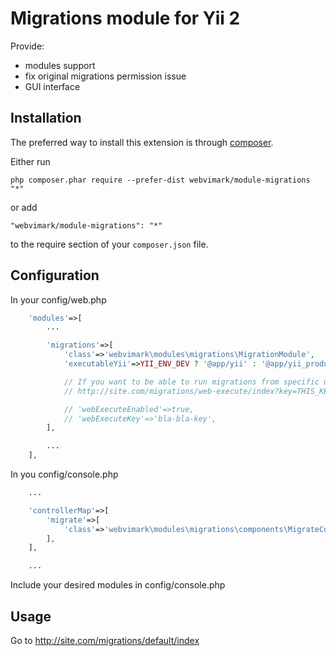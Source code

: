 Migrations module for Yii 2
=====
Provide:
* modules support
* fix original migrations permission issue
* GUI interface

Installation
------------

The preferred way to install this extension is through [composer](http://getcomposer.org/download/).

Either run

```
php composer.phar require --prefer-dist webvimark/module-migrations "*"
```

or add

```
"webvimark/module-migrations": "*"
```

to the require section of your `composer.json` file.

Configuration
-------------

In your config/web.php

```php
	'modules'=>[
		...

		'migrations'=>[
			'class'=>'webvimark\modules\migrations\MigrationModule',
			'executableYii'=>YII_ENV_DEV ? '@app/yii' : '@app/yii_production',

			// If you want to be able to run migrations from specific url:
			// http://site.com/migrations/web-execute/index?key=THIS_KEY

			// 'webExecuteEnabled'=>true,
			// 'webExecuteKey'=>'bla-bla-key',
		],

		...
	],
```

In you config/console.php

```php
	...

	'controllerMap'=>[
		'migrate'=>[
			'class'=>'webvimark\modules\migrations\components\MigrateController',
		],
	],

	...
```

Include your desired modules in config/console.php

Usage
-----

Go to http://site.com/migrations/default/index